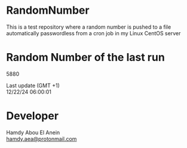 # RandomNumber    
This is a test repository where a random number is pushed to a file automatically passwordless from a cron job in my Linux CentOS server    
# Random Number of the last run   
5880
      
Last update (GMT +1)    
12/22/24 06:00:01
# Developer    
Hamdy Abou El Anein   
hamdy.aea@protonmail.com

